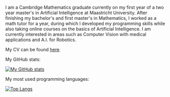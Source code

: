 <!--
**pk-470/pk-470** is a ✨ _special_ ✨ repository because its `README.md` (this file) appears on your GitHub profile.

Here are some ideas to get you started:

- 🔭 I’m currently working on ...
- 🌱 I’m currently learning ...
- 👯 I’m looking to collaborate on ...
- 🤔 I’m looking for help with ...
- 💬 Ask me about ...
- 📫 How to reach me: ...
- 😄 Pronouns: ...
- ⚡ Fun fact: ...
-->

I am a Cambridge Mathematics graduate currently on my first year of a two year master's in Artificial Intelligence at Maastricht University. After finishing my bachelor's and first master's in Mathematics, I worked as a math tutor for a year, during which I developed my programming skills while also taking online courses on the basics of Artificial Intelligence. I am currently interested in areas such as Computer Vision with medical applications and A.I. for Robotics.

My CV can be found [here](https://github.com/pk-470/cv/blob/main/cv_pk.pdf).

My GitHub stats:

[![My GitHub stats](https://github-readme-stats.vercel.app/api?username=pk-470&show_icons=true&line_height=20)](https://github.com/anuraghazra/github-readme-stats)

My most used programming languages:

[![Top Langs](https://github-readme-stats.vercel.app/api/top-langs/?username=pk-470&layout=compact)](https://github.com/anuraghazra/github-readme-stats)
